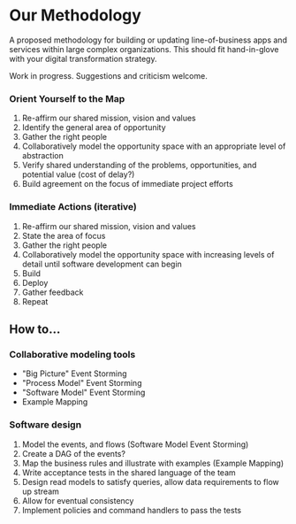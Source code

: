 # Our Methodology

A proposed methodology for building or updating line-of-business apps and services within large complex organizations. This should fit hand-in-glove with your digital transformation strategy.

Work in progress. Suggestions and criticism welcome.

### Orient Yourself to the Map

1. Re-affirm our shared mission, vision and values
2. Identify the general area of opportunity
3. Gather the right people
4. Collaboratively model the opportunity space with an appropriate level of abstraction
5. Verify shared understanding of the problems, opportunities, and potential value (cost of delay?)
6. Build agreement on the focus of immediate project efforts

### Immediate Actions (iterative)

1. Re-affirm our shared mission, vision and values
2. State the area of focus
3. Gather the right people
4. Collaboratively model the opportunity space with increasing levels of detail until software development can begin
5. Build
6. Deploy
7. Gather feedback
8. Repeat

## How to...

### Collaborative modeling tools

- "Big Picture" Event Storming
- "Process Model" Event Storming
- "Software Model" Event Storming
- Example Mapping

### Software design

1. Model the events, and flows (Software Model Event Storming)
2. Create a DAG of the events?
3. Map the business rules and illustrate with examples (Example Mapping)
4. Write acceptance tests in the shared language of the team
5. Design read models to satisfy queries, allow data requirements to flow up stream
6. Allow for eventual consistency
7. Implement policies and command handlers to pass the tests
